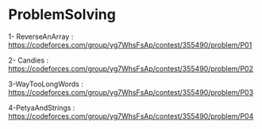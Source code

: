 # ProblemSolving

1- ReverseAnArray : https://codeforces.com/group/yg7WhsFsAp/contest/355490/problem/P01

2- Candies : https://codeforces.com/group/yg7WhsFsAp/contest/355490/problem/P02

3-WayTooLongWords : https://codeforces.com/group/yg7WhsFsAp/contest/355490/problem/P03

4-PetyaAndStrings : https://codeforces.com/group/yg7WhsFsAp/contest/355490/problem/P04
